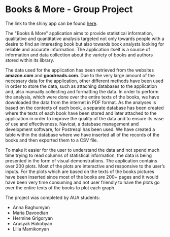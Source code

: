 # Books & More - Group Project

The link to the shiny app can be found [here](https://hermine.shinyapps.io/Books-and-More/).

The "Books & More" application aims to provide statistical information, qualitative and
quantitative analysis targeted not only towards people with a desire to find an interesting book
but also towards book analysts looking for reliable and accurate information. The application
itself is a source of information and data collection about the variety of books and authors stored
within its library.

The data used for the application has been retrieved from the websites **amazon.com** and
**goodreads.com**. Due to the very large amount of the necessary data for the application, other
different methods have been used in order to store the data, such as attaching databases to the
application and, also manually collecting and formatting the data. In order to perform the
analysis, which were done over the entire texts of the books, we have downloaded the data from
the internet in PDF format. As the analyses is based on the contexts of each book, a separate
database has been created where the texts of each book have been stored and later attached to the
application in order to improve the quality of the data and to ensure its ease of use and
effectiveness. Navicat, a database management and development software, for Postresql has been
used. We have created a table within the database where we have inserted all of the records of
the books and then exported them to a CSV file.

To make it easier for the user to understand the data and not spend much time trying to read
columns of statistical information, the data is being presented in the form of visual
demonstrations. The application contains over 200 plots. Most of the plots are interactive and
responsive to the user’s inputs. For the plots which are based on the texts of the books pictures
have been inserted since most of the books are 200+ pages and it would have been very time
consuming and not user friendly to have the plots go over the entire texts of the books to plot
each graph.

The project was completed by AUA students:
- Anna Baghumyan 
- Maria Davoodian
- Hermine Grigoryan   
- Arusyak Hakobyan
- Lilia Mamikonyan
